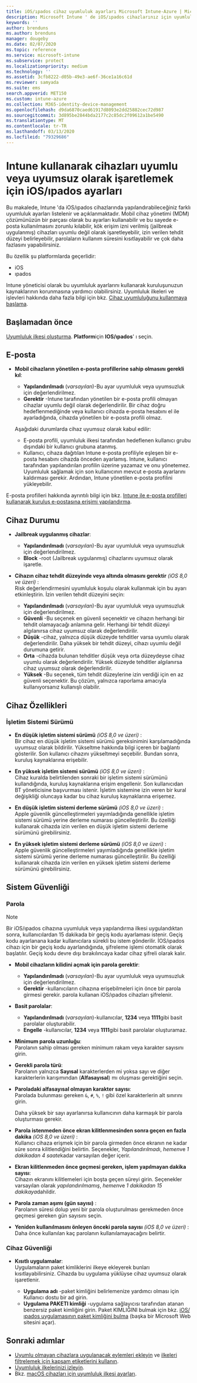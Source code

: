 ```yaml
---
title: iOS/ıpados cihaz uyumluluk ayarları Microsoft Intune-Azure | Microsoft Docs
description: Microsoft Intune ' de iOS/ıpados cihazlarınız için uyumluluk ayarlarken kullanabileceğiniz tüm ayarların listesini görüntüleyin. E-postayı zorunlu kılın, jailbreak uygulanmış veya kök erişim izni verilmiş cihazları denetleyin, izin verilene işletim sistemi alt ve üst sınırını ayarlayın, parola uzunluğu ve cihaz boş durma süresi dahil olmak üzere parola kısıtlaması ayarlayın, uygulamaları kısıtlayın ve daha fazlasını yapın.
keywords: ''
author: brenduns
ms.author: brenduns
manager: dougeby
ms.date: 02/07/2020
ms.topic: reference
ms.service: microsoft-intune
ms.subservice: protect
ms.localizationpriority: medium
ms.technology: ''
ms.assetid: 3cfb8222-d05b-49e3-ae6f-36ce1a16c61d
ms.reviewer: samyada
ms.suite: ems
search.appverid: MET150
ms.custom: intune-azure
ms.collection: M365-identity-device-management
ms.openlocfilehash: d9da6870caed61917d8093e2dd25882cec72d987
ms.sourcegitcommit: 3d895be2844bda2177c2c85dc2f09612a1be5490
ms.translationtype: MT
ms.contentlocale: tr-TR
ms.lasthandoff: 03/13/2020
ms.locfileid: "79329686"
---
```

# <a name="iosipados-settings-to-mark-devices-as-compliant-or-not-compliant-using-intune"></a>Intune kullanarak cihazları uyumlu veya uyumsuz olarak işaretlemek için iOS/ıpados ayarları

Bu makalede, Intune 'da iOS/ıpados cihazlarında yapılandırabileceğiniz farklı uyumluluk ayarları listelenir ve açıklanmaktadır. Mobil cihaz yönetimi (MDM) çözümünüzün bir parçası olarak bu ayarları kullanabilir ve bu sayede e-posta kullanılmasını zorunlu kılabilir, kök erişim izni verilmiş (jailbreak uygulanmış) cihazları uyumlu değil olarak işaretleyebilir, izin verilen tehdit düzeyi belirleyebilir, parolaların kullanım süresini kısıtlayabilir ve çok daha fazlasını yapabilirsiniz.

Bu özellik şu platformlarda geçerlidir:

- iOS
- ıpados

Intune yöneticisi olarak bu uyumluluk ayarlarını kullanarak kuruluşunuzun kaynaklarının korunmasına yardımcı olabilirsiniz. Uyumluluk ilkeleri ve işlevleri hakkında daha fazla bilgi için bkz. [Cihaz uyumluluğunu kullanmaya başlama](device-compliance-get-started.md).

## <a name="before-you-begin"></a>Başlamadan önce

[Uyumluluk ilkesi oluşturma](create-compliance-policy.md#create-the-policy). **Platform**için **IOS/ıpados**' ı seçin.

## <a name="email"></a>E-posta

- **Mobil cihazların yönetilen e-posta profillerine sahip olmasını gerekli kıl**:  
  - **Yapılandırılmadı** (*varsayılan*)-Bu ayar uyumluluk veya uyumsuzluk için değerlendirilmez.
  - **Gerektir** -Intune tarafından yönetilen bir e-posta profili olmayan cihazlar uyumlu değil olarak değerlendirilir. Bir cihaz doğru hedeflenmediğinde veya kullanıcı cihazda e-posta hesabını el ile ayarladığında, cihazda yönetilen bir e-posta profili olmaz.

  Aşağıdaki durumlarda cihaz uyumsuz olarak kabul edilir:  
  - E-posta profili, uyumluluk ilkesi tarafından hedeflenen kullanıcı grubu dışındaki bir kullanıcı grubuna atanmış.
  - Kullanıcı, cihaza dağıtılan Intune e-posta profiliyle eşleşen bir e-posta hesabını cihazda önceden ayarlamış. Intune, kullanıcı tarafından yapılandırılan profilin üzerine yazamaz ve onu yönetemez. Uyumluluk sağlamak için son kullanıcının mevcut e-posta ayarlarını kaldırması gerekir. Ardından, Intune yönetilen e-posta profilini yükleyebilir.  

E-posta profilleri hakkında ayrıntılı bilgi için bkz. [Intune ile e-posta profilleri kullanarak kuruluş e-postasına erişimi yapılandırma](../configuration/email-settings-configure.md).

## <a name="device-health"></a>Cihaz Durumu

- **Jailbreak uygulanmış cihazlar**:  
  - **Yapılandırılmadı** (*varsayılan*)-Bu ayar uyumluluk veya uyumsuzluk için değerlendirilmez.
  - **Block** -root (Jailbreak uygulanmış) cihazlarını uyumsuz olarak işaretle.  

- **Cihazın cihaz tehdit düzeyinde veya altında olmasını gerektir** *(iOS 8,0 ve üzeri)* :  
  Risk değerlendirmesini uyumluluk koşulu olarak kullanmak için bu ayarı etkinleştirin. İzin verilen tehdit düzeyini seçin:  
  - **Yapılandırılmadı** (*varsayılan*)-Bu ayar uyumluluk veya uyumsuzluk için değerlendirilmez.
  - **Güvenli** -Bu seçenek en güvenli seçenektir ve cihazın herhangi bir tehdit olamayacağı anlamına gelir. Herhangi bir tehdit düzeyi algılanırsa cihaz uyumsuz olarak değerlendirilir.
  - **Düşük** -cihaz, yalnızca düşük düzeyde tehditler varsa uyumlu olarak değerlendirilir. Daha yüksek bir tehdit düzeyi, cihazı uyumlu değil durumuna getirir.
  - **Orta** -cihazda bulunan tehditler düşük veya orta düzeydeyse cihaz uyumlu olarak değerlendirilir. Yüksek düzeyde tehditler algılanırsa cihaz uyumsuz olarak değerlendirilir.
  - **Yüksek** -Bu seçenek, tüm tehdit düzeylerine izin verdiği için en az güvenli seçenektir. Bu çözüm, yalnızca raporlama amacıyla kullanıyorsanız kullanışlı olabilir.

## <a name="device-properties"></a>Cihaz Özellikleri

### <a name="operating-system-version"></a>İşletim Sistemi Sürümü  

- **En düşük işletim sistemi sürümü** *(iOS 8,0 ve üzeri)* :  
  Bir cihaz en düşük işletim sistemi sürümü gereksinimini karşılamadığında uyumsuz olarak bildirilir. Yükseltme hakkında bilgi içeren bir bağlantı gösterilir. Son kullanıcı cihazını yükseltmeyi seçebilir. Bundan sonra, kuruluş kaynaklarına erişebilir.

- **En yüksek işletim sistemi sürümü** *(iOS 8,0 ve üzeri)* :  
  Cihaz kuralda belirtilenden sonraki bir işletim sistemi sürümünü kullandığında, kuruluş kaynaklarına erişim engellenir. Son kullanıcıdan BT yöneticisine başvurması istenir. İşletim sistemine izin veren bir kural değişikliği oluncaya kadar bu cihaz kuruluş kaynaklarına erişemez.

- **En düşük işletim sistemi derleme sürümü** *(iOS 8,0 ve üzeri)* :  
  Apple güvenlik güncelleştirmeleri yayımladığında genellikle işletim sistemi sürümü yerine derleme numarası güncelleştirilir. Bu özelliği kullanarak cihazda izin verilen en düşük işletim sistemi derleme sürümünü girebilirsiniz.

- **En yüksek işletim sistemi derleme sürümü** *(iOS 8,0 ve üzeri)* :  
  Apple güvenlik güncelleştirmeleri yayımladığında genellikle işletim sistemi sürümü yerine derleme numarası güncelleştirilir. Bu özelliği kullanarak cihazda izin verilen en yüksek işletim sistemi derleme sürümünü girebilirsiniz.

## <a name="system-security"></a>Sistem Güvenliği

### <a name="password"></a>Parola

> [!NOTE]
> Bir iOS/ıpados cihazına uyumluluk veya yapılandırma ilkesi uygulandıktan sonra, kullanıcılardan 15 dakikada bir geçiş kodu ayarlaması istenir. Geçiş kodu ayarlanana kadar kullanıcılara sürekli bu istem gönderilir. İOS/ıpados cihazı için bir geçiş kodu ayarlandığında, şifreleme işlemi otomatik olarak başlatılır. Geçiş kodu devre dışı bırakılıncaya kadar cihaz şifreli olarak kalır.

- **Mobil cihazların kilidini açmak için parola gerektir**:  
  - **Yapılandırılmadı** (*varsayılan*)-Bu ayar uyumluluk veya uyumsuzluk için değerlendirilmez.  
  - **Gerektir** -kullanıcıların cihazına erişebilmeleri için önce bir parola girmesi gerekir. parola kullanan iOS/ıpados cihazları şifrelenir.

- **Basit parolalar**:  
  - **Yapılandırılmadı** (*varsayılan*)-kullanıcılar, **1234** veya **1111**gibi basit parolalar oluşturabilir.
  - **Engelle** -kullanıcılar, **1234** veya **1111**gibi basit parolalar oluşturamaz. 

- **Minimum parola uzunluğu**:  
  Parolanın sahip olması gereken minimum rakam veya karakter sayısını girin.  

- **Gerekli parola türü**:  
  Parolanın yalnızca **Sayısal** karakterlerden mi yoksa sayı ve diğer karakterlerin karışımından (**Alfasayısal**) mı oluşması gerektiğini seçin.

- **Paroladaki alfasayısal olmayan karakter sayısı**:  
  Parolada bulunması gereken `&`, `#`, `%`, `!` gibi özel karakterlerin alt sınırını girin. 

  Daha yüksek bir sayı ayarlanırsa kullanıcının daha karmaşık bir parola oluşturması gerekir.

- **Parola istenmeden önce ekran kilitlenmesinden sonra geçen en fazla dakika** *(iOS 8,0 ve üzeri)* :  
  Kullanıcı cihaza erişmek için bir parola girmeden önce ekranın ne kadar süre sonra kilitlendiğini belirtin. Seçenekler, *Yapılandırılmadı*, *hemen*ve *1 dakikadan* *4 saate*kadar varsayılan değer içerir.

- **Ekran kilitlenmeden önce geçmesi gereken, işlem yapılmayan dakika sayısı**:  
  Cihazın ekranını kilitlemeleri için boşta geçen süreyi girin. Seçenekler varsayılan olarak *yapılandırılmamış*, *hemen*ve *1 dakikadan* *15 dakikaya*dahildir.

- **Parola zaman aşımı (gün sayısı)** :  
  Parolanın süresi dolup yeni bir parola oluşturulması gerekmeden önce geçmesi gereken gün sayısını seçin. 

- **Yeniden kullanılmasını önleyen önceki parola sayısı** *(iOS 8,0 ve üzeri)* :   
  Daha önce kullanılan kaç parolanın kullanılamayacağını belirtir.

### <a name="device-security"></a>Cihaz Güvenliği

- **Kısıtlı uygulamalar**:  
  Uygulamaların paket kimliklerini ilkeye ekleyerek bunları kısıtlayabilirsiniz. Cihazda bu uygulama yüklüyse cihaz uyumsuz olarak işaretlenir.

  - **Uygulama adı** -paket kimliğini belirlemenize yardımcı olması için Kullanıcı dostu bir ad girin.
  - **Uygulama PAKETI kimliği** -uygulama sağlayıcısı tarafından atanan benzersiz paket kimliğini girin. Paket KIMLIĞINI bulmak için bkz. [iOS/ıpados uygulamasının paket kimliğini bulma](https://support.microsoft.com/help/4294074/how-to-find-the-bundle-id-for-an-ios-app) (başka bir Microsoft Web sitesini açar).  

## <a name="next-steps"></a>Sonraki adımlar

- [Uyumlu olmayan cihazlara uygulanacak eylemleri ekleyin](actions-for-noncompliance.md) ve [ilkeleri filtrelemek için kapsam etiketlerini kullanın](../fundamentals/scope-tags.md).
- [Uyumluluk ilkelerinizi izleyin](compliance-policy-monitor.md).
- Bkz. [macOS cihazları için uyumluluk ilkesi ayarları](compliance-policy-create-mac-os.md).

